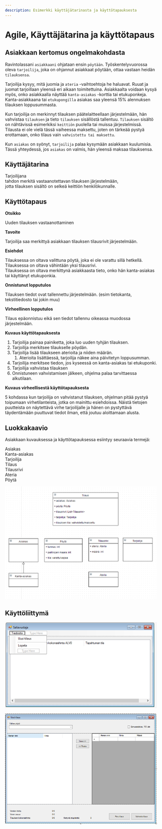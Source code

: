 ```yaml
---
description: Esimerkki käyttäjätarinasta ja käyttötapauksesta
---
```


# Agile, Käyttäjätarina ja käyttötapaus

## Asiakkaan kertomus ongelmakohdasta

Ravintolassani `asiakkaani` ohjataan ensin `pöytään`. Työskentelyvuorossa oleva `tarjoilija`, joka on ohjannut asiakkaat pöytään, ottaa vastaan heidän `tilauksensa`.

Tarjoilija kysyy, mitä juomia ja `ateria` -vaihtoehtoja he haluavat. Ruuat ja juomat tarjoillaan yleensä eri aikaan toimitettuina. Asiakkaalta voidaan kysyä myös, onko asiakkaalla näyttää `kanta-asiakas` -korttia tai etukuponkeja. Kanta-asiakkaana tai `etukupongilla` asiakas saa yleensä 15% alennuksen tilauksen loppusummasta.

Kun tarjoilija on merkinnyt tilauksen päätelaitteellaan järjestelmään, hän vahvistaa `tilauksen` ja tieto `tilauksen` sisällöstä tallentuu. `Tilauksen` sisältö on nähtävissä esimerkiksi `keittiön` puolella tai muissa järjestelmissä. Tilausta ei ole vielä tässä vaiheessa maksettu, joten on tärkeää pystyä erottamaan, onko tilaus vain `vahvistettu tai maksettu`.

 Kun `asiakas` on syönyt, `tarjoilija` palaa kysymään asiakkaan kuulumisia. Tässä yhteydessä, jos `asiakas` on valmis, hän yleensä maksaa tilauksensa.

## Käyttäjätarina

Tarjoilijana  
tahdon merkitä vastaanotettavan tilauksen järjestelmään,  
jotta tilauksen sisältö on selkeä keittiön henkilökunnalle.

## Käyttötapaus

**Otsikko**

Uuden tilauksen vastaanottaminen

**Tavoite**

Tarjoilija saa merkittyä asiakkaan tilauksen tilausrivit järjestelmään.

**Esiehdot**

Tilauksessa on oltava valittuna pöytä, joka ei ole varattu sillä hetkellä.  
Tilauksessa on oltava vähintään yksi tilausrivi.  
Tilauksessa on oltava merkittynä asiakkaasta tieto, onko hän kanta-asiakas tai käyttänyt etukuponkia.

**Onnistunut lopputulos**

Tilauksen tiedot ovat tallennettu järjestelmään. \(esim tietokanta, tekstitiedosto tai jokin muu\)

**Virheellinen lopputulos**

Tilaus epäonnistuu eikä sen tiedot tallennu oikeassa muodossa järjestelmään.

**Kuvaus käyttötapauksesta**

1. Tarjoilija painaa painiketta, joka luo uuden tyhjän tilauksen.
2. Tarjoilija merkitsee tilaukselle pöydän.
3. Tarjoilija lisää tilaukseen aterioita ja niiden määrän.
   1. Aterioita lisättäessä, tarjoilija näkee aina päivitetyn loppusumman.
4. Tarjoilija merkitsee tiedon, jos kyseessä on kanta-asiakas tai etukuponki.
5. Tarjoilija vahvistaa tilauksen
6. Onnistuneen vahvistamisen jälkeen, ohjelma palaa tarvittaessa alkutilaan.

**Kuvaus virheellisestä käyttötapauksesta**

5 kohdassa kun tarjoilija on vahvistanut tilauksen, ohjelman pitää pystyä toipumaan virhetilanteista, jotka on mainittu esiehdoissa. Näistä tietojen puutteista on näytettävä virhe tarjoilijalle ja hänen on pystyttävä täydentämään puuttuvat tiedot ilman, että joutuu aloittamaan alusta. 

## Luokkakaavio

Asiakkaan kuvauksessa ja käyttötapauksessa esiintyy seuraavia termejä:

Asiakas  
Kanta-asiakas  
Tarjoilija  
Tilaus  
Tilausrivi  
Ateria  
Pöytä 

![](.gitbook/assets/ka-ytta-ja-tarina-ja-ka-ytto-tapaus3.png)

## Käyttöliittymä

![](.gitbook/assets/ka-ytta-ja-tarina-ja-ka-ytto-tapaus.png)

![](.gitbook/assets/ka-ytta-ja-tarina-ja-ka-ytto-tapaus2.png)

